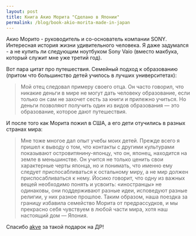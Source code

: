 ```yaml
---
layout: post
title: Книга Акио Морита "Сделано в Японии"
permalink: /blog/book-akio-morita-made-in-japan
---
```

Акио Морито - руководитель и со-основатель компании SONY. Интересная история жизни удивительного человека. Я даже задумался - а не купить ли следующим ноутбуком Sony Vaio (вместо макбука, который служит мне уже третий год).

Вот пара цитат про путешествия. Семейный подход к образованию (притом что большинство детей училось в лучших университетах):

>Мой отец следовал примеру своего отца. Он часто говорил, что никакие деньги в мире не могут дать человеку образование, если только он сам не захочет сесть за книги и прилежно учиться. Но деньги позволяют получить один из видов образования — это образование, которое дают путешествия. 

И после того как Морита пожил в США, а его дети отучились в разных странах мира:

>Мне тоже многое дал опыт учебы моих детей. Прежде всего я пришел к выводу о том, что контакты с другими культурами показывают островитянину-японцу, что он, японец, находится на земле в меньшинстве. Он учится не только ценить свои характерные черты японца, но и понимать, что именно ему следует приспосабливаться к остальному миру, а не мир должен приспосабливаться к нему. Йосико говорит, что одну из важных вещей необходимо понять и усвоить: «иностранцы» не одинаковы, они поддерживают разные идеи, исповедуют разные религии, у них разное прошлое. Таким образом, наша поездка за границу избавила семейство Морита от предрассудков, и мы прекрасно себя чувствуем в любой части мира, хотя наш настоящий дом — Япония. 

Спасибо [akve](http://akve.livejournal.com) за такой подарок на ДР!